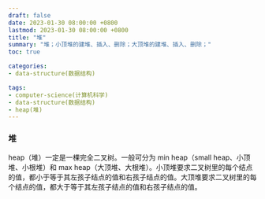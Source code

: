 ```yaml
---
draft: false
date: 2023-01-30 08:00:00 +0800
lastmod: 2023-01-30 08:00:00 +0800
title: "堆"
summary: "堆；小顶堆的建堆、插入、删除；大顶堆的建堆、插入、删除；"
toc: true

categories:
- data-structure(数据结构)

tags:
- computer-science(计算机科学)
- data-structure(数据结构)
- heap(堆)
---
```


### 堆

heap（堆）一定是一棵完全二叉树。一般可分为 min heap（small heap、小顶堆、小根堆）和 max heap（大顶堆、大根堆）。小顶堆要求二叉树里的每个结点的值，都小于等于其左孩子结点的值和右孩子结点的值。大顶堆要求二叉树里的每个结点的值，都大于等于其左孩子结点的值和右孩子结点的值。
